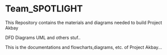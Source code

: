 # Team_SPOTLIGHT
This Repository contains the materials and diagrams needed to build Project Akbay

DFD Diagrams
UML
and others stuf..

This is the documentations and flowcharts,diagrams, etc. of Project Akbay...
